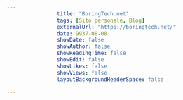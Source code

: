 ---
                title: "BoringTech.net"
                tags: [Sito personale, Blog]
                externalUrl: "https://boringtech.net/"
                date: 9937-08-08
                showDate: false
                showAuthor: false
                showReadingTime: false
                showEdit: false
                showLikes: false
                showViews: false
                layoutBackgroundHeaderSpace: false
                ---


